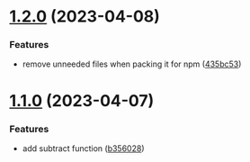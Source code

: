 # [1.2.0](https://github.com/m-sureshraj/test-semantic-release/compare/v1.1.0...v1.2.0) (2023-04-08)


### Features

* remove unneeded files when packing it for npm ([435bc53](https://github.com/m-sureshraj/test-semantic-release/commit/435bc5382eccdf569abf3cc402be4546a3e940ea))

# [1.1.0](https://github.com/m-sureshraj/test-semantic-release/compare/v1.0.0...v1.1.0) (2023-04-07)


### Features

* add subtract function ([b356028](https://github.com/m-sureshraj/test-semantic-release/commit/b35602820d432b889b297104fae66b30d1318446))
